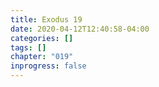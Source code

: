 ```yaml
---
title: Exodus 19
date: 2020-04-12T12:40:58-04:00
categories: []
tags: []
chapter: "019"
inprogress: false
---
```


